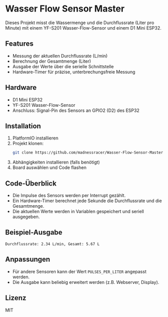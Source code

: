 # Wasser Flow Sensor Master

Dieses Projekt misst die Wassermenge und die Durchflussrate (Liter pro Minute) mit einem YF-S201 Wasser-Flow-Sensor und einem D1 Mini ESP32.

## Features

- Messung der aktuellen Durchflussrate (L/min)
- Berechnung der Gesamtmenge (Liter)
- Ausgabe der Werte über die serielle Schnittstelle
- Hardware-Timer für präzise, unterbrechungsfreie Messung

## Hardware

- D1 Mini ESP32
- YF-S201 Wasser-Flow-Sensor
- Anschluss: Signal-Pin des Sensors an GPIO2 (D2) des ESP32

## Installation

1. PlatformIO installieren
2. Projekt klonen:
   ```sh
   git clone https://github.com/madnessracer/Wasser-Flow-Sensor-Master.git
   ```
3. Abhängigkeiten installieren (falls benötigt)
4. Board auswählen und Code flashen

## Code-Überblick

- Die Impulse des Sensors werden per Interrupt gezählt.
- Ein Hardware-Timer berechnet jede Sekunde die Durchflussrate und die Gesamtmenge.
- Die aktuellen Werte werden in Variablen gespeichert und seriell ausgegeben.

## Beispiel-Ausgabe

```
Durchflussrate: 2.34 L/min, Gesamt: 5.67 L
```

## Anpassungen

- Für andere Sensoren kann der Wert `PULSES_PER_LITER` angepasst werden.
- Die Ausgabe kann beliebig erweitert werden (z.B. Webserver, Display).

## Lizenz

MIT
